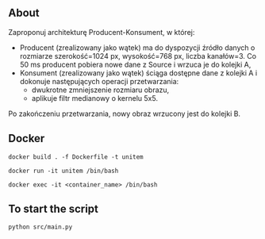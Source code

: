 ## About
Zaproponuj architekturę Producent-Konsument, w której:
- Producent (zrealizowany jako wątek) ma do dyspozycji źródło danych o rozmiarze
szerokość=1024 px, wysokość=768 px, liczba kanałów=3. Co 50 ms producent pobiera nowe dane z Source i wrzuca je do kolejki A,
- Konsument (zrealizowany jako wątek) ściąga dostępne dane z kolejki A i dokonuje następujących operacji przetwarzania:
    - dwukrotne zmniejszenie rozmiaru obrazu,
    - aplikuje filtr medianowy o kernelu 5x5.

Po zakończeniu przetwarzania, nowy obraz wrzucony jest do kolejki B.

## Docker
```docker build . -f Dockerfile -t unitem```

```docker run -it unitem /bin/bash```

```docker exec -it <container_name> /bin/bash```

## To start the script

```python src/main.py```

